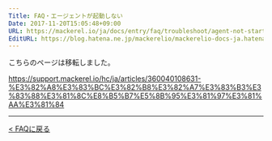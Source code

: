 ```yaml
---
Title: FAQ・エージェントが起動しない
Date: 2017-11-20T15:05:48+09:00
URL: https://mackerel.io/ja/docs/entry/faq/troubleshoot/agent-not-start
EditURL: https://blog.hatena.ne.jp/mackerelio/mackerelio-docs-ja.hatenablog.mackerel.io/atom/entry/8599973812319468022
---
```


こちらのページは移転しました。

https://support.mackerel.io/hc/ja/articles/360040108631-%E3%82%A8%E3%83%BC%E3%82%B8%E3%82%A7%E3%83%B3%E3%83%88%E3%81%8C%E8%B5%B7%E5%8B%95%E3%81%97%E3%81%AA%E3%81%84

---

[< FAQに戻る](https://mackerel.io/ja/docs/entry/faq)
